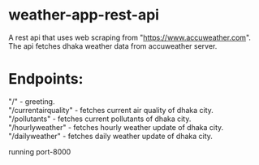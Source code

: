 # weather-app-rest-api
A rest api that uses web scraping from "https://www.accuweather.com". The api fetches dhaka weather data from accuweather server. <br />  
# Endpoints:
"/" - greeting. <br /> 
"/currentairquality" - fetches current air quality of dhaka city. <br /> 
"/pollutants" - fetches current pollutants of dhaka city.<br /> 
"/hourlyweather" - fetches hourly weather update of dhaka city. <br /> 
"/dailyweather" - fetches daily weather update of dhaka city. <br /> 

running port-8000




